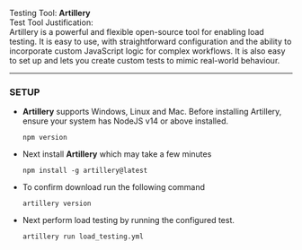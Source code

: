 Testing Tool: **Artillery** <br>
Test Tool Justification: <br>Artillery is a powerful and flexible open-source tool for enabling load testing. It is easy to use, with straightforward configuration and the ability to incorporate custom JavaScript logic for complex workflows. It is also easy to set up and lets you create custom tests to mimic real-world behaviour.

----------------------------------------------

### **SETUP**
- **Artillery** supports Windows, Linux and Mac. Before installing Artillery, ensure your system has NodeJS v14 or above installed.
  
      npm version
  
- Next install **Artillery** which may take a few minutes

      npm install -g artillery@latest
  
- To confirm download run the following command

      artillery version
  
- Next perform load testing by running the configured test.

      artillery run load_testing.yml
